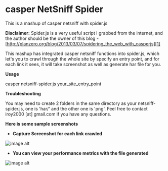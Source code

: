 casper NetSniff Spider
======================

This is a mashup of casper netsniff with spider.js

**Disclaimer:** Spider.js is a very useful script I grabbed from the internet, and the author should be the owner of this blog - [http://planzero.org/blog/2013/03/07/spidering_the_web_with_casperjs][1]

This mashup has integrated casper netsniff functions into spider.js, which let's you to crawl through the whole site by specify an entry point, and for each link it sees, it will take screenshot as well as generate har file for you.

**Usage**

casper netsniff-spider.js your_site_entry_point

**Troubleshooting**

You may need to create 2 folders in the same directory as your netsniff-spider.js,  one is 'har/' and the other one is 'png'.  Feel free to contact iroy2000 [at] gmail.com if you have any questions. 


**Here is some sample screenshots** 

 - **Capture Screenshot for each link crawled**

![image alt][2]

 - **You can view your performance metrics with the file generated**
 

 ![image alt][3]


  [1]: http://planzero.org/blog/2013/03/07/spidering_the_web_with_casperjs
  [2]: https://lh6.googleusercontent.com/-x2JcqiD7SWY/UZWIVYxxEeI/AAAAAAAAQlU/X7zdqvxvC30/w1009-h373-no/Screen+Shot+2013-05-16+at+6.30.26+PM.png
  [3]: https://lh6.googleusercontent.com/-d2QmByZWTmo/UZWImntfwJI/AAAAAAAAQlc/VVEIewmXMmo/w846-h550-no/Screen+Shot+2013-05-16+at+6.31.45+PM.png

